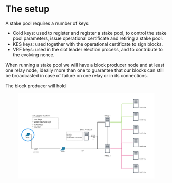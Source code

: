 # The setup

A stake pool requires a number of keys:&#x20;

* Cold keys: used to register and register a stake pool,  to control the stake pool parameters, issue operational certificate and  retiring a stake pool.
* KES keys: used together with the operational certificate to sign blocks.
* VRF keys: used in the slot leader election process, and to contribute to the evolving nonce.&#x20;

When running a stake pool we will have a block producer node and at least one relay node, ideally more than one to guarantee that our blocks can still be broadcasted in case of failure on one relay or in its connections. &#x20;

The block producer will hold&#x20;

<figure><img src="../.gitbook/assets/Screen Shot 2023-02-24 at 12.33.39.png" alt=""><figcaption></figcaption></figure>
